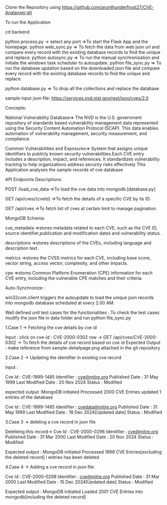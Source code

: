 Clone the Repository using https://github.com/arunthunderfrost27/CVE-Analayser.git

To run the Application

cd backend

python process.py -> select any port =>To start the Flask App and the homepage.
python web_sync.py => To fetch the data from web json url and compare every record with the existing database records to find the unique and replace.
python autosync.py => To run the manual synchronization and initiate the windows task scheduler to autoupdate.
python file_sync.py => To run the database updation based on the downloaded json file and compare every record with the existing database records to find the unique and replace.

python database.py => To drop all the collections and replace the database

sample input json file: https://services.nvd.nist.gov/rest/json/cves/2.0 

Concepts:

National Vulnerability Database=>
The NVD is the U.S. government repository of standards based vulnerability management data represented using the Security Content Automation Protocol (SCAP).
This data enables automation of vulnerability management, security measurement, and compliance.

Common Vulnerabilities and Exposures=>
System that assigns unique identifiers to publicly known security vulnerabilities.Each CVE entry includes a description, impact, and references. 
It standardizes vulnerability tracking to help organizations address security risks effectively
This Application analyses the sample records of cve database

API Endpoints Descriptions:

POST /load_cve_data =>To load the cve data into mongodb.[database.py]

GET /api/cves/{cveId} =>To fetch the details of a specific CVE by its ID.

GET /api/cves =>To fetch list of cves at certain limit to manage pagination.

MongoDB Schema:

cve_metadata =>stores metadata related to each CVE, such as the CVE ID, source identifier,publication and modification dates and vulnerability status.

descriptions =>stores descriptions of the CVEs, including language and description text.

metrics =>stores the CVSS metrics for each CVE, including base score, vector string, access vector, complexity, and other impacts.

cpe =>stores Common Platform Enumeration (CPE) information for each CVE entry, including the vulnerable CPE matches and their criteria.

Auto-Synchronize :

win32com.client triggers the autoupdate to load the unique json records into mongodb database scheduled at every 2.00 AM.

Well defined unit test cases for the functionalities :
To check the test cases modify the json file in data folder and run python file_sync.py

1.Case 1 -> Fetching the cve details by cve id

Input : click on cve-id : CVE-2000-0302 row -> GET /api/cves/CVE-2000-0302 -> To fetch the details of cve record based on cve id
Expected Output : make reference from sample-detailpage.png attached in the git repository

2.Case 2 -> Updating the identifier in existing cve record

input :

Cve Id : CVE-1999-1485
Identifier : cve@mitre.org
Published Date : 31 May 1999
Last Modified Date : 20 Nov 2024
Status : Modified

expected output :MongoDB initiated
Processed 2000 CVE Entries
updated 1 entries of the database


Cve Id : CVE-1999-1485
Identifier : cvedata@mitre.org
Published Date : 31 May 1999
Last Modified Date : 18 Dec 2024[Updated date]
Status : Modified


3.Case 3 -> deleting a cve record in json file

Deleteing this record->
Cve Id : CVE-2000-0296
Identifier : cve@mitre.org
Published Date : 31 Mar 2000
Last Modified Date : 20 Nov 2024
Status : Modified

Expected output : MongoDB initiated
Processed 1999 CVE Entries[excluding the deleted record]
i entries has been deleted

4.Case 4 -> Adding a cve record in json file

Cve Id : CVE-2000-0298
Identifier : cve@mitre.org
Published Date : 31 Mar 2000
Last Modified Date : 15 Dec 2024[Updated date]
Status : Modified

Expected output : MongoDB initiated
Loaded 2001 CVE Entries into mongodb[including the deleted record]












